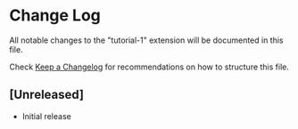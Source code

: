 # Change Log

All notable changes to the "tutorial-1" extension will be documented in this file.

Check [Keep a Changelog](http://keepachangelog.com/) for recommendations on how to structure this file.

## [Unreleased]

- Initial release